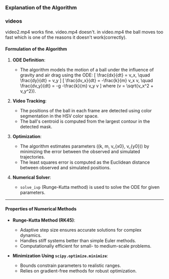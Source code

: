 ### Explanation of the Algorithm


### **videos**
video2.mp4 works fine. video.mp4 doesn't. in video.mp4 the ball
moves too fast which is one of the reasons it doesn't work(correctly).


#### **Formulation of the Algorithm**
1. **ODE Definition**:
   - The algorithm models the motion of a ball under the influence of gravity and air drag using the ODE:
     \[
     \frac{dx}{dt} = v_x, \quad \frac{dy}{dt} = v_y
     \]
     \[
     \frac{dv_x}{dt} = -\frac{k}{m} v_x v, \quad \frac{dv_y}{dt} = -g -\frac{k}{m} v_y v
     \]
     where \(v = \sqrt{v_x^2 + v_y^2}\).

2. **Video Tracking**:
   - The positions of the ball in each frame are detected using color segmentation in the HSV color space.
   - The ball's centroid is computed from the largest contour in the detected mask.

3. **Optimization**:
   - The algorithm estimates parameters (\(k, m, v_{x0}, v_{y0}\)) by minimizing the error between the observed and simulated trajectories.
   - The least squares error is computed as the Euclidean distance between observed and simulated positions.

4. **Numerical Solver**:
   - `solve_ivp` (Runge-Kutta method) is used to solve the ODE for given parameters.

---

#### **Properties of Numerical Methods**
- **Runge-Kutta Method (RK45)**:
  - Adaptive step size ensures accurate solutions for complex dynamics.
  - Handles stiff systems better than simple Euler methods.
  - Computationally efficient for small- to medium-scale problems.

- **Minimization Using `scipy.optimize.minimize`**:
  - Bounds constrain parameters to realistic ranges.
  - Relies on gradient-free methods for robust optimization.
